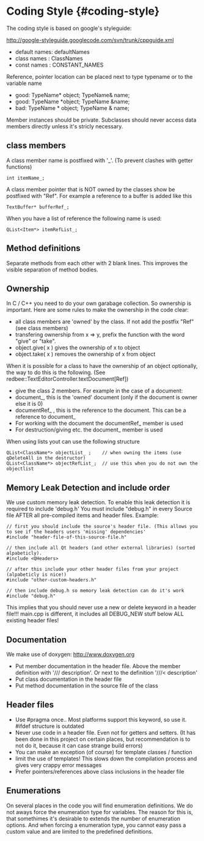 Coding Style {#coding-style}
============

The coding style is based on google's styleguide: 

<http://google-styleguide.googlecode.com/svn/trunk/cppguide.xml>

* default names: defaultNames
* class names  : ClassNames
* const names  : CONSTANT_NAMES

Reference, pointer location can be placed next to type typename or to the variable name
* good:   TypeName* object;  TypeName& name;     
* good:   TypeName *object;  TypeName &name; 
* bad:    TypeName * object;  TypeName & name;


Member instances should be private. Subclasses should never access data members directly unless it's stricly necessary.

class members
-------------

A class member name is postfixed with '_'. (To prevent clashes with getter functions)

~~~{.cpp} 
int itemName_;
~~~

A class member pointer that is NOT owned by the classes show be postfixed with "Ref". 
For example a reference to a buffer is added like this

~~~{.cpp} 
TextBuffer* bufferRef_;
~~~

When you have a list of reference the following name is used:

~~~{.cpp} 
QList<Item*> itemRefList_;
~~~


Method definitions
------------------

Separate methods from each other with 2 blank lines.  This improves the visible separation of method bodies.


Ownership
---------

In C / C++ you need to do your own garabage collection. So ownership is important. Here are some rules to make the
ownership in the code clear:

* all class members are 'owned' by the class. If not add the postfix "Ref" (see class members)
* transfering ownership from x => y, prefix the function with the word "give" or "take". 
* object.give( x ) gives the ownership of x to object
* object.take( x ) removes the ownership of x from object

When it is possible for a class to have the ownership of an object optionally, the way to do this is the following. (See redbee::TextEditorController.textDocument[Ref])

* give the class 2 members. For example in the case of a document:
* document_, this is the 'owned' document (only if the document is owner else it is 0)
* documentRef_ , this is the reference to the document. This can be a reference to document_ 
* For working with the document the documentRef_ member is used
* For destruction/giving etc. the document_ member is used

When using lists yout can use the following structure 

~~~{.cpp} 
QList<ClassName*> objectList_ ;    // when owning the items (use qDeleteAll in the destructor) 
QList<ClassName*> objectRefList_;  // use this when you do not own the objectlist
~~~


Memory Leak Detection and include order
---------------------------------------

We use custom memory leak detection. To enable this leak detection it is required to include 'debug.h'
You must include "debug.h" in every Source file AFTER all pre-compiled items and header files. Example:

~~~{.cpp} 
// first you should include the source's header file. (This allows you to see if the headers users 'missing' dependencies'
#include "header-file-of-this-source-file.h"

// then include all Qt headers (and other external libraries) (sorted alpabeticly).  
#include <QHeaders>

// after this include your other header files from your project (alpabeticly is nice!)
#include "other-custom-headers.h"

// then include debug.h so memory leak detection can do it's work
#include "debug.h"
~~~

This implies that you should never use a new or delete keyword in a header file!!!
main.cpp is different, it includes all DEBUG_NEW stuff below ALL existing header files!


Documentation
--------------

We make use of doxygen: <http://www.doxygen.org>

- Put member documentation in the header file. Above the member definition with '/// description'. Or next to the definition '///< description'
- Put class documentation in the header file
- Put method documentation in the source file of the class


Header files
------------
- Use #pragma once.. Most platforms support this keyword, so use it. #ifdef structure is outdated
- Never use code in a header file. Even not for getters and setters. (It has been done in this project on certain places, but recommendation is to not do it, because it can case strange build errors)
- You can make an exception (of course) for template classes / function
- limit the use of templates! This slows down the compilation process and gives very crappy error messages 
- Prefer pointers/references above class inclusions in the header file 


Enumerations
------------
On several places in the code you will find enumeration definitions. We do not aways force the enumeration 
type for variables. The reason for this is, that somethimes it's desirable to extends the number of enumeration options.
And when forcing a enumeration type, you cannot easy pass a custom value and are limited to the predefined definitions.



